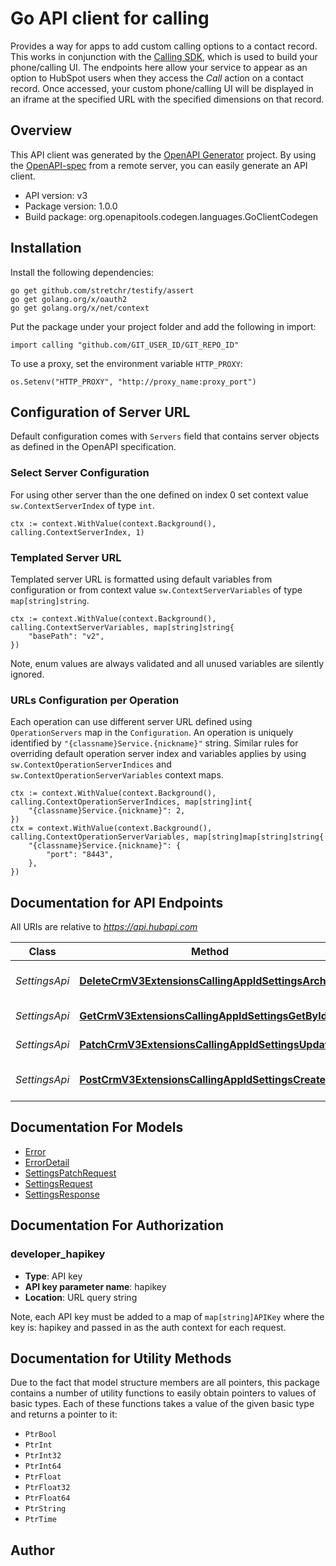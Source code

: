 # Go API client for calling

Provides a way for apps to add custom calling options to a contact record. This works in conjunction with the [Calling SDK](#), which is used to build your phone/calling UI. The endpoints here allow your service to appear as an option to HubSpot users when they access the *Call* action on a contact record. Once accessed, your custom phone/calling UI will be displayed in an iframe at the specified URL with the specified dimensions on that record.

## Overview
This API client was generated by the [OpenAPI Generator](https://openapi-generator.tech) project.  By using the [OpenAPI-spec](https://www.openapis.org/) from a remote server, you can easily generate an API client.

- API version: v3
- Package version: 1.0.0
- Build package: org.openapitools.codegen.languages.GoClientCodegen

## Installation

Install the following dependencies:

```shell
go get github.com/stretchr/testify/assert
go get golang.org/x/oauth2
go get golang.org/x/net/context
```

Put the package under your project folder and add the following in import:

```golang
import calling "github.com/GIT_USER_ID/GIT_REPO_ID"
```

To use a proxy, set the environment variable `HTTP_PROXY`:

```golang
os.Setenv("HTTP_PROXY", "http://proxy_name:proxy_port")
```

## Configuration of Server URL

Default configuration comes with `Servers` field that contains server objects as defined in the OpenAPI specification.

### Select Server Configuration

For using other server than the one defined on index 0 set context value `sw.ContextServerIndex` of type `int`.

```golang
ctx := context.WithValue(context.Background(), calling.ContextServerIndex, 1)
```

### Templated Server URL

Templated server URL is formatted using default variables from configuration or from context value `sw.ContextServerVariables` of type `map[string]string`.

```golang
ctx := context.WithValue(context.Background(), calling.ContextServerVariables, map[string]string{
	"basePath": "v2",
})
```

Note, enum values are always validated and all unused variables are silently ignored.

### URLs Configuration per Operation

Each operation can use different server URL defined using `OperationServers` map in the `Configuration`.
An operation is uniquely identified by `"{classname}Service.{nickname}"` string.
Similar rules for overriding default operation server index and variables applies by using `sw.ContextOperationServerIndices` and `sw.ContextOperationServerVariables` context maps.

```golang
ctx := context.WithValue(context.Background(), calling.ContextOperationServerIndices, map[string]int{
	"{classname}Service.{nickname}": 2,
})
ctx = context.WithValue(context.Background(), calling.ContextOperationServerVariables, map[string]map[string]string{
	"{classname}Service.{nickname}": {
		"port": "8443",
	},
})
```

## Documentation for API Endpoints

All URIs are relative to *https://api.hubapi.com*

Class | Method | HTTP request | Description
------------ | ------------- | ------------- | -------------
*SettingsApi* | [**DeleteCrmV3ExtensionsCallingAppIdSettingsArchive**](docs/SettingsApi.md#deletecrmv3extensionscallingappidsettingsarchive) | **Delete** /crm/v3/extensions/calling/{appId}/settings | Delete calling settings
*SettingsApi* | [**GetCrmV3ExtensionsCallingAppIdSettingsGetById**](docs/SettingsApi.md#getcrmv3extensionscallingappidsettingsgetbyid) | **Get** /crm/v3/extensions/calling/{appId}/settings | Get calling settings
*SettingsApi* | [**PatchCrmV3ExtensionsCallingAppIdSettingsUpdate**](docs/SettingsApi.md#patchcrmv3extensionscallingappidsettingsupdate) | **Patch** /crm/v3/extensions/calling/{appId}/settings | Update settings
*SettingsApi* | [**PostCrmV3ExtensionsCallingAppIdSettingsCreate**](docs/SettingsApi.md#postcrmv3extensionscallingappidsettingscreate) | **Post** /crm/v3/extensions/calling/{appId}/settings | Configure a calling extension


## Documentation For Models

 - [Error](docs/Error.md)
 - [ErrorDetail](docs/ErrorDetail.md)
 - [SettingsPatchRequest](docs/SettingsPatchRequest.md)
 - [SettingsRequest](docs/SettingsRequest.md)
 - [SettingsResponse](docs/SettingsResponse.md)


## Documentation For Authorization



### developer_hapikey

- **Type**: API key
- **API key parameter name**: hapikey
- **Location**: URL query string

Note, each API key must be added to a map of `map[string]APIKey` where the key is: hapikey and passed in as the auth context for each request.


## Documentation for Utility Methods

Due to the fact that model structure members are all pointers, this package contains
a number of utility functions to easily obtain pointers to values of basic types.
Each of these functions takes a value of the given basic type and returns a pointer to it:

* `PtrBool`
* `PtrInt`
* `PtrInt32`
* `PtrInt64`
* `PtrFloat`
* `PtrFloat32`
* `PtrFloat64`
* `PtrString`
* `PtrTime`

## Author



